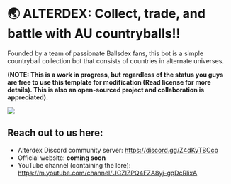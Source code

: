 # 🌏 ALTERDEX: Collect, trade, and battle with AU countryballs!!
Founded by a team of passionate Ballsdex fans, this bot is a simple countryball collection bot that consists of countries in alternate universes. 

**(NOTE: This is a work in progress, but regardless of the status you guys are free to use this template for modification (Read license for more details). 
This is also an open-sourced project and collaboration is appreciated).**

<img src="https://yt3.googleusercontent.com/2-HVG1HXqxUhDgZsTdFMaz2-ZBdiAY13WJo7nEDvLE98f3a-TjYICH_6GsQXUrpCYMRhAQ9m=w1138-fcrop64=1,00005a57ffffa5a8-k-c0xffffffff-no-nd-rj">

## Reach out to us here:
- Alterdex Discord community server: https://discord.gg/Z4dKyTBCcp
- Official website: **coming soon**
- YouTube channel (containing the lore): https://m.youtube.com/channel/UCZlZPQ4FZA8yj-gqDcRlixA

